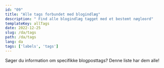 ```yaml
---
id: "09"
title: "Alle tags forbundet med blogindlæg"
description: " Find alle blogindlæg tagget med et bestemt nøgleord"
templateKey: allTags
date: 2022-12-25
slug: /da/tags
path: /da/tags
lang: da
tags: ['labels', 'tags']
---
```

Søger du information om specifikke blogposttags? Denne liste har dem alle!